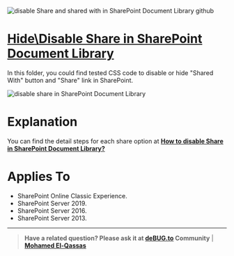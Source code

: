 ![disable Share and shared with in SharePoint Document Library github](https://user-images.githubusercontent.com/49816567/104900000-967d0000-598c-11eb-8c5d-ea8329cb6d29.png)

# [Hide\Disable Share in SharePoint Document Library](https://spgeeks.devoworx.com/disable-share-in-sharepoint-document-library/)

In this folder, you could find tested CSS code to disable or hide "Shared With" button and "Share" link in SharePoint.

![disable share in SharePoint Document Library](https://user-images.githubusercontent.com/49816567/104900327-fe334b00-598c-11eb-8c19-b413ead3db5b.gif)



# Explanation

You can find the detail steps for each share option at **[How to disable Share in SharePoint Document Library?](https://spgeeks.devoworx.com/disable-share-in-sharepoint-document-library/)**


# Applies To

- SharePoint Online Classic Experience.
- SharePoint Server 2019.
- SharePoint Server 2016.
- SharePoint Server 2013.

--------------
> **Have a related question? Please ask it at [deBUG.to](https://deBUG.to) Community** | **[Mohamed El-Qassas](https://devoworx.com)**
